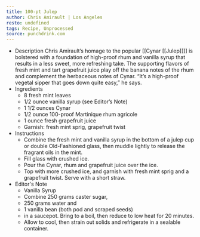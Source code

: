 ```yaml
---
title: 100-pt Julep
author: Chris Amirault | Los Angeles
resto: undefined
tags: Recipe, Unprocessed
source: punchdrink.com
---
```


- Description
  Chris Amirault’s homage to the popular [[Cynar [[Julep]]]] is bolstered with a foundation of high-proof rhum and vanilla syrup that results in a less sweet, more refreshing take. The supporting flavors of fresh mint and tart grapefruit juice play off the banana notes of the rhum and complement the herbaceous notes of Cynar. “It’s a high-proof vegetal sipper that goes down quite easy,” he says.
- Ingredients
  * 8 fresh mint leaves
  * 1/2 ounce vanilla syrup (see Editor’s Note)
  * 1 1/2 ounces Cynar
  * 1/2 ounce 100-proof Martinique rhum agricole
  * 1 ounce fresh grapefruit juice
  * Garnish: fresh mint sprig, grapefruit twist
- Instructions
  * Combine the fresh mint and vanilla syrup in the bottom of a julep cup or double Old-Fashioned glass, then muddle lightly to release the fragrant oils in the mint.
  * Fill glass with crushed ice.
  * Pour the Cynar, rhum and grapefruit juice over the ice.
  * Top with more crushed ice, and garnish with fresh mint sprig and a grapefruit twist. Serve with a short straw.
- Editor's Note
  * Vanilla Syrup
  * Combine 250 grams caster sugar, 
  * 250 grams water and 
  * 1 vanilla bean (both pod and scraped seeds) 
  * in a saucepot. Bring to a boil, then reduce to low heat for 20 minutes. 
  * Allow to cool, then strain out solids and refrigerate in a sealable container.